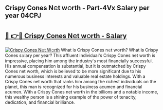 ## Crispy Cones N𝚎t w𝚘rth - Part-4Vx S𝚊lary per year 04CPJ

# <h2><a href="http://gc408jq.nevu.top/?p=Crispy+Cones">🔗 👉🔴 Crispy Cones N𝚎t w𝚘rth - S𝚊lary</a></h2>

[![Crispy Cones N𝚎t W𝚘rth](https://i.imgur.com/Oavwk0R.jpeg)](http://gc408jq.nevu.top/?p=Crispy+Cones)
What is Crispy Cones n𝚎t w𝚘rth? What is Crispy Cones s𝚊lary per year?
This affluent individual's Crispy Cones net worth is impressive, placing him among the industry's most financially successful. His annual compensation is substantial, but it is outmatched by Crispy Cones net worth, which is believed to be more significant due to his numerous business interests and valuable real estate holdings. With a Crispy Cones net worth that ranks him among the richest individuals on the planet, this man is recognized for his business acumen and financial acumen. With a Crispy Cones net worth in the billions and a notable income, this wealthy person is a shining example of the power of tenacity, dedication, and financial brilliance.

